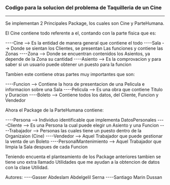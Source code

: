 ### Codigo para la solucion del problema de Taquilleria de un Cine
------------------------------------------------------------------

Se implementan 2 Principales Package, los cuales son Cine y ParteHumana.

El Cine contiene todo referente a el, contando con la parte fisica que es:
    
----Cine    --> Es la entidad de manera general que contiene el todo
----Sala    --> Donde se sientan los Clientes, se presentan Las funciones y contiene las Zonas
----Zona    --> Donde se encuentran contenidos los Asientos, ya depende de la Zona su cantidad
----Asiento --> Es la comprovacion y para saber si un usuario puede obtener un puesto para la funcion

Tambien este contiene otras partes muy importantes que son:

----Funcion  --> Contiene la hora de presentacion de una Pelicula e informacion sobre una Sala
----Pelicula --> Es una obra que contiene Titulo y Duracion
----Boleto   --> Contiene todos los datos, del Cliente, Funcion y Vendedor

Ahora el Package de la ParteHumana contiene:

----Persona               --> Individuo identificable que implementa DatosPersonales
----Cliente               --> Es una Persona la cual puede elegir un Asiento y una Funcion
----Trabajador            --> Personas las cuales tiene un puesto dentro de la Organizaion (Cine)
----Vendedor              --> Aquel Trabajador que puede gestionar la venta de un Boleto
----PersonalMantenimiento --> Aquel Trabajador que limpia la Sala despues de cada Funcion

Teniendo encuenta el planteamiento de los Package anteriores tambien se tiene uno extra llamado Utilidades
que me ayudan a la obtencion de datos con la clase Utilidad.

Autores:
----Gasser Abdeslam Abdelgelil Serna
----Santiago Marin Dussan